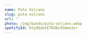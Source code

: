 ```yaml
---
name: Puta Volcano
slug: puta-volcano
url: ''
photo: /img/bands/puta-volcano.webp
spotifyId: 6tyOQabtETKUBz45mmu3xr
---
```

